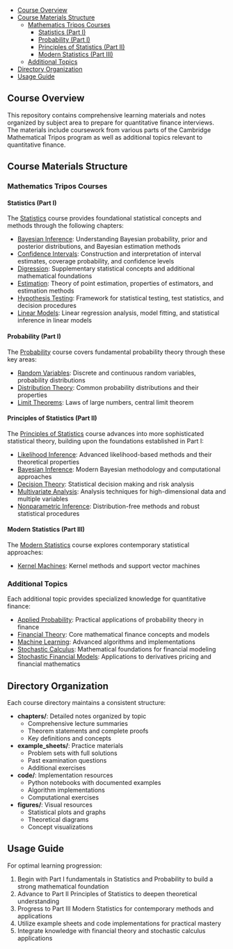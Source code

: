 - [Course Overview](#course-overview)
- [Course Materials Structure](#course-materials-structure)
  - [Mathematics Tripos Courses](#mathematics-tripos-courses)
    - [Statistics (Part I)](#statistics-part-i)
    - [Probability (Part I)](#probability-part-i)
    - [Principles of Statistics (Part II)](#principles-of-statistics-part-ii)
    - [Modern Statistics (Part III)](#modern-statistics-part-iii)
  - [Additional Topics](#additional-topics)
- [Directory Organization](#directory-organization)
- [Usage Guide](#usage-guide)

## Course Overview

This repository contains comprehensive learning materials and notes organized by subject area to prepare for quantitative finance interviews. The materials include coursework from various parts of the Cambridge Mathematical Tripos program as well as additional topics relevant to quantitative finance.

## Course Materials Structure

### Mathematics Tripos Courses

#### Statistics (Part I)

The [Statistics](./statistics) course provides foundational statistical concepts and methods through the following chapters:

- [Bayesian Inference](./statistics/chapters/bayesian_inference): Understanding Bayesian probability, prior and posterior distributions, and Bayesian estimation methods
- [Confidence Intervals](./statistics/chapters/confidence_intervals): Construction and interpretation of interval estimates, coverage probability, and confidence levels
- [Digression](./statistics/chapters/digression): Supplementary statistical concepts and additional mathematical foundations
- [Estimation](./statistics/chapters/estimation): Theory of point estimation, properties of estimators, and estimation methods
- [Hypothesis Testing](./statistics/chapters/hypothesis_testing): Framework for statistical testing, test statistics, and decision procedures
- [Linear Models](./statistics/chapters/linear_models): Linear regression analysis, model fitting, and statistical inference in linear models

#### Probability (Part I)

The [Probability](./probability) course covers fundamental probability theory through these key areas:

- [Random Variables](./probability/chapters/random_variables): Discrete and continuous random variables, probability distributions
- [Distribution Theory](./probability/chapters/distributions): Common probability distributions and their properties
- [Limit Theorems](./probability/chapters/limit_theorems): Laws of large numbers, central limit theorem

#### Principles of Statistics (Part II)

The [Principles of Statistics](./principles_of_statistics) course advances into more sophisticated statistical theory, building upon the foundations established in Part I:

- [Likelihood Inference](./principles_of_statistics/chapters/01_likelihood_inference): Advanced likelihood-based methods and their theoretical properties
- [Bayesian Inference](./principles_of_statistics/chapters/02_bayesian_inference): Modern Bayesian methodology and computational approaches
- [Decision Theory](./principles_of_statistics/chapters/03_decision_theory): Statistical decision making and risk analysis
- [Multivariate Analysis](./principles_of_statistics/chapters/04_multivariate_analysis): Analysis techniques for high-dimensional data and multiple variables
- [Nonparametric Inference](./principles_of_statistics/chapters/05_nonparametric_inference): Distribution-free methods and robust statistical procedures

#### Modern Statistics (Part III)

The [Modern Statistics](./modern_statistics) course explores contemporary statistical approaches:

- [Kernel Machines](./modern_statistics/chapters/kernel_machines): Kernel methods and support vector machines

### Additional Topics

Each additional topic provides specialized knowledge for quantitative finance:

- [Applied Probability](./applied_probability): Practical applications of probability theory in finance
- [Financial Theory](./financial_theory): Core mathematical finance concepts and models
- [Machine Learning](./machine_learning): Advanced algorithms and implementations
- [Stochastic Calculus](./stochastic_calculus): Mathematical foundations for financial modeling
- [Stochastic Financial Models](./stochastic_financial_model): Applications to derivatives pricing and financial mathematics

## Directory Organization

Each course directory maintains a consistent structure:

- **chapters/**: Detailed notes organized by topic
  - Comprehensive lecture summaries
  - Theorem statements and complete proofs
  - Key definitions and concepts
- **example_sheets/**: Practice materials
  - Problem sets with full solutions
  - Past examination questions
  - Additional exercises
- **code/**: Implementation resources
  - Python notebooks with documented examples
  - Algorithm implementations
  - Computational exercises
- **figures/**: Visual resources
  - Statistical plots and graphs
  - Theoretical diagrams
  - Concept visualizations

## Usage Guide

For optimal learning progression:

1. Begin with Part I fundamentals in Statistics and Probability to build a strong mathematical foundation
2. Advance to Part II Principles of Statistics to deepen theoretical understanding
3. Progress to Part III Modern Statistics for contemporary methods and applications
4. Utilize example sheets and code implementations for practical mastery
5. Integrate knowledge with financial theory and stochastic calculus applications
